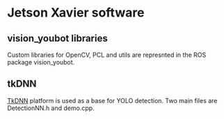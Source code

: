 # Jetson Xavier software
## vision_youbot libraries
Custom libraries for OpenCV, PCL and utils are represnted in the ROS package vision_youbot.
## tkDNN
[TkDNN](https://github.com/ceccocats/tkDNN) platform is used as a base for YOLO detection. Two main files are DetectionNN.h and demo.cpp.
